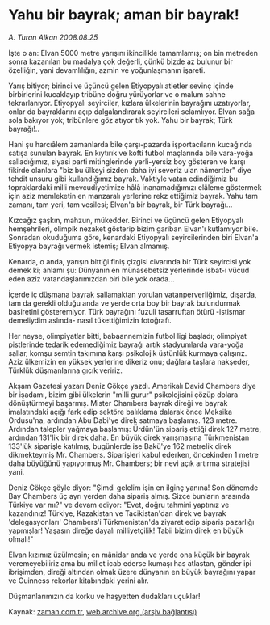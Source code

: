 # Yahu bir bayrak; aman bir bayrak!

*A. Turan Alkan 2008.08.25*

<tr><td class="metin" colspan="2" style="padding-top: 20px; padding-left: 5px; padding-right: 10px;">İşte o an: Elvan 5000 metre yarışını ikincilikle tamamlamış; on bin metreden sonra kazanılan bu madalya çok değerli, çünkü bizde az bulunur bir özelliğin, yani devamlılığın, azmin ve yoğunlaşmanın işareti.</td></tr><tr><td class="metin" colspan="2" style="padding-top: 20px; padding-left: 5px; padding-right: 10px;"><p>Yarış bitiyor; birinci ve üçüncü gelen Etiyopyalı atletler sevinç içinde birbirlerini kucaklayıp tribüne doğru yürüyorlar ve o malum sahne tekrarlanıyor. Etiyopyalı seyirciler, kızlara ülkelerinin bayrağını uzatıyorlar, onlar da bayraklarını açıp dalgalandırarak seyircileri selamlıyor. Elvan sağa sola bakıyor yok; tribünlere göz atıyor tık yok. Yahu bir bayrak; Türk bayrağı!..
<p>Hani şu harcıâlem zamanlarda bile çarşı-pazarda işportacıların kucağında satışa sunulan bayrak. En kıytırık ve kofti futbol maçlarında bile vara-yoğa salladığımız, siyasi parti mitinglerinde yerli-yersiz boy gösteren ve karşı fikirde olanlara "biz bu ülkeyi sizden daha iyi severiz ulan nâmertler" diye tehdit unsuru gibi kullandığımız bayrak. Vaktiyle vatan edindiğimiz bu topraklardaki milli mevcudiyetimize hâlâ inanamadığımızı elâleme göstermek için aziz memleketin en manzaralı yerlerine rekz ettiğimiz bayrak. Yahu tam zamanı, tam yeri, tam vesilesi; Elvan'a bir bayrak, bir Türk bayrağı...
<p>Kızcağız şaşkın, mahzun, mükedder. Birinci ve üçüncü gelen Etiyopyalı hemşehrileri, olimpik nezaket gösterip bizim gariban Elvan'ı kutlamıyor bile. Sonradan okuduğuma göre, kenardaki Etiyopyalı seyircilerinden biri Elvan'a Etiyopya bayrağı vermek istemiş; Elvan almamış.
<p>Kenarda, o anda, yarışın bittiği finiş çizgisi civarında bir Türk seyircisi yok demek ki; anlamı şu: Dünyanın en münasebetsiz yerlerinde isbat-ı vücud eden aziz vatandaşlarımızdan biri bile yok orada...
<p>İçerde iç düşmana bayrak sallamaktan yorulan vatanperverliğimiz, dışarda, tam da gerekli olduğu anda ve yerde orta boy bir bayrak bulundurmak basiretini gösteremiyor. Türk bayrağını fuzuli tasarruftan ötürü -istismar demeliydim aslında- nasıl tükettiğimizin fotoğrafı.
<p>Her neyse, olimpiyatlar bitti, babaannemizin futbol ligi başladı; olimpiyat pistlerinde tedarik edemediğimiz bayrağı artık stadyumlarda vara-yoğa sallar, komşu semtin takımına karşı psikolojik üstünlük kurmaya çalışırız. Aziz ülkemizin en yüksek yerlerine dikeriz onu; dağlara taşlara nakşeder, Türklük düşmanlarına gıcık veririz.
<p>Akşam Gazetesi yazarı Deniz Gökçe yazdı. Amerikalı David Chambers diye bir işadamı, bizim gibi ülkelerin "milli gurur" psikolojisini çözüp dolara dönüştürmeyi başarmış. Mister Chambers bayrak direği ve bayrak imalatındaki açığı fark edip sektöre balıklama dalarak önce Meksika Ordusu'na, ardından Abu Dabi'ye direk satmaya başlamış. 123 metre. Ardından talepler yağmaya başlamış: Ürdün'ün sipariş ettiği direk 127 metre, ardından 131'lik bir direk daha. En büyük direk yarışmasına Türkmenistan 133'lük siparişle katılmış, bugünlerde ise Bakü'ye 162 metrelik direk dikmekteymiş Mr. Chambers. Siparişleri kabul ederken, öncekinden 1 metre daha büyüğünü yapıyormuş Mr. Chambers; bir nevi açık artırma stratejisi yani.
<p>Deniz Gökçe şöyle diyor: "Şimdi gelelim işin en ilginç yanına! Son dönemde Bay Chambers üç ayrı yerden daha sipariş almış. Sizce bunların arasında Türkiye var mı?" ve devam ediyor: "Evet, doğru tahmini yaptınız ve kazandınız! Türkiye, Kazakistan ve Tacikistan'dan direk ve bayrak 'delegasyonları' Chambers'i Türkmenistan'da ziyaret edip sipariş pazarlığı yapmışlar! Yaşasın direğe dayalı milliyetçilik! Tabii bizim direk en büyük olmalı!"
<p>Elvan kızımız üzülmesin; en mânidar anda ve yerde ona küçük bir bayrak veremeyebiliriz ama bu millet icab ederse kumaşı has atlastan, gönder ipi ibrişimden, direği altından olmak üzere dünyanın en büyük bayrağını yapar ve Guinness rekorlar kitabındaki yerini alır.
<p>Düşmanlarımızın da korku ve haşyetten dudakları uçuklar!<br/></p></p></p></p></p></p></p></p></p></p></td></tr>

Kaynak: [zaman.com.tr](http://zaman.com.tr/yazar.do?yazino=729782), [web.archive.org (arşiv bağlantısı)](http://web.archive.org/web/20080912154457/http://zaman.com.tr:80/yazar.do?yazino=729782)
